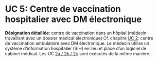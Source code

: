 # UC 5: Centre de vaccination hospitalier avec DM électronique

**Désignation détaillée**: centre de vaccination dans un hôpital (médecin travaillant avec un dossier médical électronique)
Cf. chapitre [UC 2](usecase_2_fr.html): centre de vaccination ambulatoire avec DM électronique. Le médecin utilise un système d’information
hospitalier (SIH) en lieu et place d’un logiciel de cabinet médical. Les UC [2a / 2b / 2c](usecase_2_fr.html) sont exécutés de la même manière.

